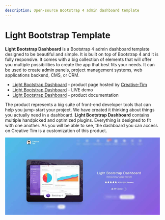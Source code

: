 ```yaml
---
description: Open-source Bootstrap 4 admin dashboard template
---
```


# Light Bootstrap Template

**Light Bootstrap Dashboard** is a Bootstrap 4 admin dashboard template designed to be beautiful and simple. It is built on top of Bootstrap 4 and it is fully responsive. It comes with a big collection of elements that will offer you multiple possibilities to create the app that best fits your needs. It can be used to create admin panels, project management systems, web applications backend, CMS, or CRM.

* [Light Bootstrap Dashboard](https://bit.ly/2ZEXOU3) - product page hosted by [Creative-Tim](../partners/creative-tim.md)
* [Light Bootstrap Dashboard](https://bit.ly/2SlJRtz) - LIVE demo
* [Light Bootstrap Dashboard](https://bit.ly/3tqTMLv) - product documentation

The product represents a big suite of front-end developer tools that can help you jump-start your project. We have created it thinking about things you actually need in a dashboard. **Light Bootstrap Dashboard** contains multiple handpicked and optimized plugins. Everything is designed to fit with one another. As you will be able to see, the dashboard you can access on Creative Tim is a customization of this product.

![Bootstrap template - Light Dashboard](../../.gitbook/assets/docs-cover-light-bootstrap.jpg)
